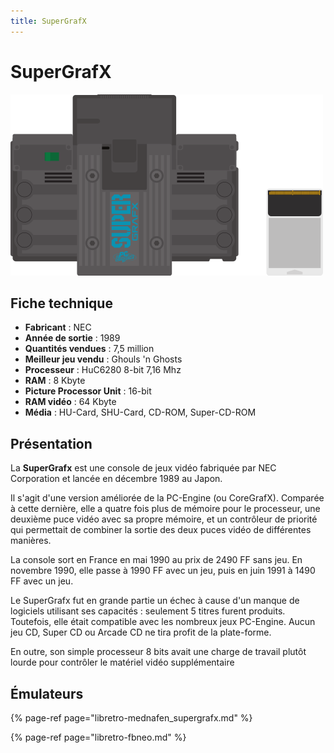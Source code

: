 ```yaml
---
title: SuperGrafX
---
```


# SuperGrafX

![](/migration-images/emulateurs/consoles-de-salon/supergrafx/image%20%28176%29.png)

## Fiche technique

* **Fabricant** : NEC
* **Année de sortie** : 1989
* **Quantités vendues** : 7,5 million
* **Meilleur jeu vendu** : Ghouls 'n Ghosts
* **Processeur** : HuC6280 8-bit 7,16 Mhz
* **RAM** : 8 Kbyte
* **Picture Processor Unit** : 16-bit
* **RAM vidéo** : 64 Kbyte
* **Média** : HU-Card, SHU-Card, CD-ROM, Super-CD-ROM

## Présentation

La **SuperGrafx** est une console de jeux vidéo fabriquée par NEC Corporation et lancée en décembre 1989 au Japon.

Il s'agit d'une version améliorée de la PC-Engine \(ou CoreGrafX\). Comparée à cette dernière, elle a quatre fois plus de mémoire pour le processeur, une deuxième puce vidéo avec sa propre mémoire, et un contrôleur de priorité qui permettait de combiner la sortie des deux puces vidéo de différentes manières.

La console sort en France en mai 1990 au prix de 2490 FF sans jeu. En novembre 1990, elle passe à 1990 FF avec un jeu, puis en juin 1991 à 1490 FF avec un jeu.

Le SuperGrafx fut en grande partie un échec à cause d'un manque de logiciels utilisant ses capacités : seulement 5 titres furent produits. Toutefois, elle était compatible avec les nombreux jeux PC-Engine. Aucun jeu CD, Super CD ou Arcade CD ne tira profit de la plate-forme.

En outre, son simple processeur 8 bits avait une charge de travail plutôt lourde pour contrôler le matériel vidéo supplémentaire

## Émulateurs

{% page-ref page="libretro-mednafen\_supergrafx.md" %}

{% page-ref page="libretro-fbneo.md" %}

